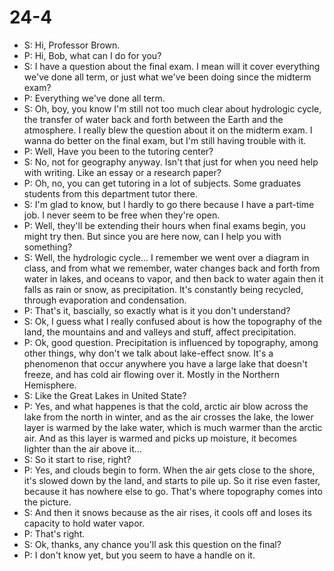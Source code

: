 # 24-4

+ S: Hi, Professor Brown.
+ P: Hi, Bob, what can I do for you?
+ S: I have a question about the final exam. I mean will it cover everything we've done all term, or just what we've been doing since the midterm exam?
+ P: Everything we've done all term.
+ S: Oh, boy, you know I'm still not too much clear about hydrologic cycle, the transfer of water back and forth between the Earth and the atmosphere. I really blew the question about it on the midterm exam. I wanna do better on the final exam, but I'm still having trouble with it.
+ P: Well, Have you been to the tutoring center?
+ S: No, not for geography anyway. Isn't that just for when you need help with writing. Like an essay or a research paper?
+ P: Oh, no, you can get tutoring in a lot of subjects. Some graduates students from this department tutor there.
+ S: I'm glad to know, but I hardly to go there because I have a part-time job. I never seem to be free when they're open.
+ P: Well, they'll be extending their hours when final exams begin, you might try then. But since you are here now, can I help you with something?
+ S: Well, the hydrologic cycle... I remember we went over a diagram in class, and from what we remember, water changes back and forth from water in lakes, and oceans to vapor, and then back to water again then it falls as rain or snow, as precipitation. It's constantly being recycled, through evaporation and condensation.
+ P: That's it, bascially, so exactly what is it you don't understand?
+ S: Ok, I guess what I really confused about is how the topography of the land, the mountains and and valleys and stuff, affect precipitation.
+ P: Ok, good question. Precipitation is influenced by topography, among other things, why don't we talk about lake-effect snow. It's a phenomenon that occur anywhere you have a large lake that doesn't freeze, and has cold air flowing over it. Mostly in the Northern Hemisphere.
+ S: Like the Great Lakes in United State?
+ P: Yes, and what happenes is that the cold, arctic air blow across the lake from the north in winter, and as the air crosses the lake, the lower layer is warmed by the lake water, which is much warmer than the arctic air. And as this layer is warmed and picks up moisture, it becomes lighter than the air above it...
+ S: So it start to rise, right?
+ P: Yes, and clouds begin to form. When the air gets close to the shore, it's slowed down by the land, and starts to pile up. So it rise even faster, because it has nowhere else to go. That's where topography comes into the picture.
+ S: And then it snows because as the air rises, it cools off and loses its capacity to hold water vapor.
+ P: That's right.
+ S: Ok, thanks, any chance you'll ask this question on the final?
+ P: I don't know yet, but you seem to have a handle on it.